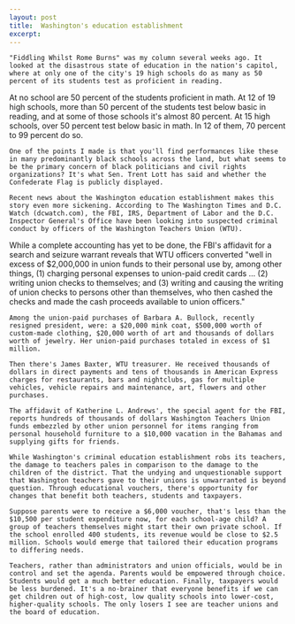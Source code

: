 ```yaml
---
layout: post
title:  Washington's education establishment
excerpt:
---
```




            

    

            

	"Fiddling Whilst Rome Burns" was my column several weeks ago. It looked at the disastrous state of education in the nation's capitol, where at only one of the city's 19 high schools do as many as 50 percent of its students test as proficient in reading. 
At no school are 50 percent of the students proficient in math. At 12 of 19 high schools, more than 50 percent of the students test below basic in reading, and at some of those schools it's almost 80 percent. At 15 high schools, over 50 percent test below basic in math. In 12 of them, 70 percent to 99 percent do so. 

	One of the points I made is that you'll find performances like these in many predominantly black schools across the land, but what seems to be the primary concern of black politicians and civil rights organizations? It's what Sen. Trent Lott has said and whether the Confederate Flag is publicly displayed. 

	Recent news about the Washington education establishment makes this story even more sickening. According to The Washington Times and D.C. Watch (dcwatch.com), the FBI, IRS, Department of Labor and the D.C. Inspector General's Office have been looking into suspected criminal conduct by officers of the Washington Teachers Union (WTU). 
While a complete accounting has yet to be done, the FBI's affidavit for a search and seizure warrant reveals that WTU officers converted "well in excess of $2,000,000 in union funds to their personal use by, among other things, (1) charging personal expenses to union-paid credit cards ... (2) writing union checks to themselves; and (3) writing and causing the writing of union checks to persons other than themselves, who then cashed the checks and made the cash proceeds available to union officers." 

	Among the union-paid purchases of Barbara A. Bullock, recently resigned president, were: a $20,000 mink coat, $500,000 worth of custom-made clothing, $20,000 worth of art and thousands of dollars worth of jewelry. Her union-paid purchases totaled in excess of $1 million. 

	Then there's James Baxter, WTU treasurer. He received thousands of dollars in direct payments and tens of thousands in American Express charges for restaurants, bars and nightclubs, gas for multiple vehicles, vehicle repairs and maintenance, art, flowers and other purchases. 

	The affidavit of Katherine L. Andrews', the special agent for the FBI, reports hundreds of thousands of dollars Washington Teachers Union funds embezzled by other union personnel for items ranging from personal household furniture to a $10,000 vacation in the Bahamas and supplying gifts for friends. 

	While Washington's criminal education establishment robs its teachers, the damage to teachers pales in comparison to the damage to the children of the district. That the undying and unquestionable support that Washington teachers gave to their unions is unwarranted is beyond question. Through educational vouchers, there's opportunity for changes that benefit both teachers, students and taxpayers. 

	Suppose parents were to receive a $6,000 voucher, that's less than the $10,500 per student expenditure now, for each school-age child? A group of teachers themselves might start their own private school. If the school enrolled 400 students, its revenue would be close to $2.5 million. Schools would emerge that tailored their education programs to differing needs. 

	Teachers, rather than administrators and union officials, would be in control and set the agenda. Parents would be empowered through choice. Students would get a much better education. Finally, taxpayers would be less burdened. It's a no-brainer that everyone benefits if we can get children out of high-cost, low quality schools into lower-cost, higher-quality schools. The only losers I see are teacher unions and the board of education. 

        
